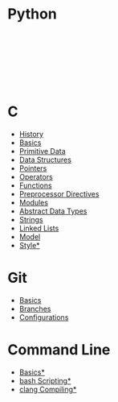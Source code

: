 # Python





<br>

<br>

<br>

<br>

<br>

<br>

# C
- [History](./topics/c/history.md)
- [Basics](./topics/c/basics.md)
- [Primitive Data](./topics/c/primitiveData.md)
- [Data Structures](./topics/c/dataStructures.md)
- [Pointers](./topics/c/pointers.md)
- [Operators](./topics/c/operators.md)
- [Functions](./topics/c/functions.md)
- [Preprocessor Directives](./topics/c/preprocessorDirectives.md)
- [Modules](./topics/c/modules.md)
- [Abstract Data Types](./topics/c/abstractDataTypes.md)
- [Strings](./topics/c/strings.md)
- [Linked Lists](./topics/c/linkedLists.md)
- [Model](./topics/c/model.md)
- [Style*](./topics/c/style.md)

# Git
- [Basics](./topics/git/basics.md)
- [Branches](./topics/git/branches.md)
- [Configurations](./topics/git/configurations.md)

# Command Line
- [Basics*](./topics/commandLine/basics.md)
- [bash Scripting*](./topics/commandLine/bashScripting.md)
- [clang Compiling*](./topics/commandLine/clangCompiling.md)
